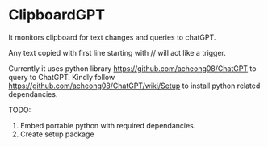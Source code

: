 # ClipboardGPT

It monitors clipboard for text changes and queries to chatGPT.

Any text copied with first line starting with // will act like a trigger.

Currently it uses python library https://github.com/acheong08/ChatGPT to query to ChatGPT.
Kindly follow https://github.com/acheong08/ChatGPT/wiki/Setup to install python related dependancies.

TODO:
1. Embed portable python with required dependancies.
2. Create setup package

